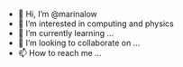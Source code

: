- 👋 Hi, I’m @marinalow
- 👀 I’m interested in computing and physics
- 🌱 I’m currently learning ...
- 💞️ I’m looking to collaborate on ...
- 📫 How to reach me ...

<!---
marinalow/marinalow is a ✨ special ✨ repository because its `README.md` (this file) appears on your GitHub profile.
You can click the Preview link to take a look at your changes.
--->
